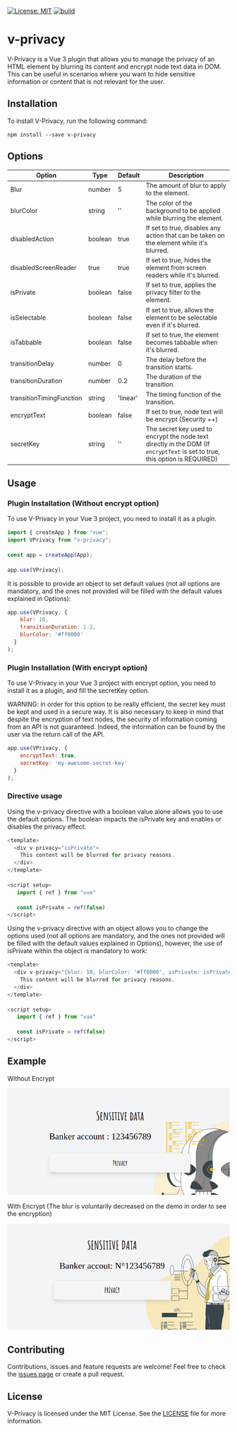 [![License: MIT](https://img.shields.io/badge/License-MIT-yellow.svg)](https://opensource.org/licenses/MIT) [![build](https://img.shields.io/npm/v/v-privacy)](https://www.npmjs.com/package/v-privacy)

# v-privacy
V-Privacy is a Vue 3 plugin that allows you to manage the privacy of an HTML element by blurring its content and encrypt node text data in DOM. This can be useful in scenarios where you want to hide sensitive information or content that is not relevant for the user.

## Installation

To install V-Privacy, run the following command:

```
npm install --save v-privacy
```

## Options

| Option  | Type   | Default   | Description  |
| ------- | -------- | -------- | -------- |
| Blur   | number    | 5    | The amount of blur to apply to the element.    |
| blurColor   | string    | ''    | The color of the background to be applied while blurring the element.    |
| disabledAction   | boolean    | true    | If set to true, disables any action that can be taken on the element while it's blurred.    |
| disabledScreenReader   | true    | true    | If set to true, hides the element from screen readers while it's blurred.    |
| isPrivate   | boolean    | false    | 	If set to true, applies the privacy filter to the element.    |
| isSelectable   | boolean    | false    | If set to true, allows the element to be selectable even if it's blurred.    |
| isTabbable   | boolean    | false    | If set to true, the element becomes tabbable when it's blurred.    |
| transitionDelay   | number    | 0    | The delay before the transition starts.    |
| transitionDuration   | number    | 0.2    | The duration of the transition.    |
| transitionTimingFunction   | string    | 'linear'    | The timing function of the transition.    |
| encryptText   | boolean    | false    | If set to true, node text will be encrypt (Security ++)    |
| secretKey   | string    | ''    | The secret key used to encrypt the node text directly in the DOM (If `encryptText` is set to true, this option is REQUIRED)     |

## Usage

### Plugin Installation (Without encrypt option)

To use V-Privacy in your Vue 3 project, you need to install it as a plugin.

```js
import { createApp } from "vue";
import VPrivacy from "v-privacy";

const app = createApp(App);

app.use(VPrivacy);
```

It is possible to provide an object to set default values (not all options are mandatory, and the ones not provided will be filled with the default values explained in Options):

```js
app.use(VPrivacy, {
    blur: 10,
    transitionDuration: 1.2,
    blurColor: '#ff0000'
  }
);
```


### Plugin Installation (With encrypt option)

To use V-Privacy in your Vue 3 project with encrypt option, you need to install it as a plugin, and fill the secretKey option.


WARNING: in order for this option to be really efficient, the secret key must be kept and used in a secure way.
It is also necessary to keep in mind that despite the encryption of text nodes, the security of information coming from an API is not guaranteed. Indeed, the information can be found by the user via the return call of the API.


```js
app.use(VPrivacy, {
    encryptText: true,
    secretKey: 'my-awesome-secret-key'
  }
);
```

### Directive usage

Using the v-privacy directive with a boolean value alone allows you to use the default options. The boolean impacts the isPrivate key and enables or disables the privacy effect.

```js
<template>
  <div v-privacy="isPrivate">
    This content will be blurred for privacy reasons.
  </div>
</template>

<script setup>
   import { ref } from "vue"
   
   const isPrivate = ref(false)
</script>
```

Using the v-privacy directive with an object allows you to change the options used (not all options are mandatory, and the ones not provided will be filled with the default values explained in Options), however, the use of isPrivate within the object is mandatory to work:

```js
<template>
  <div v-privacy="{blur: 10, blurColor: '#ff0000', isPrivate: isPrivate}">
    This content will be blurred for privacy reasons.
  </div>
</template>

<script setup>
   import { ref } from "vue"
   
   const isPrivate = ref(false)
</script>
```

## Example

Without Encrypt

![Demo GIF of Privacy](https://github.com/fchancel/v-privacy/blob/main/example/demo-privacy.gif)

With Encrypt (The blur is voluntarily decreased on the demo in order to see the encryption)

![Demo GIF of Privacy](https://github.com/fchancel/v-privacy/blob/main/example/demo-privacy-encrypt.gif)

## Contributing

Contributions, issues and feature requests are welcome! Feel free to check the [issues page](https://github.com/fchancel/v-privacy/issues) or create a pull request.

## License

V-Privacy is licensed under the MIT License. See the [LICENSE](https://github.com/fchancel/v-privacy/blob/main/LICENSE) file for more information.
